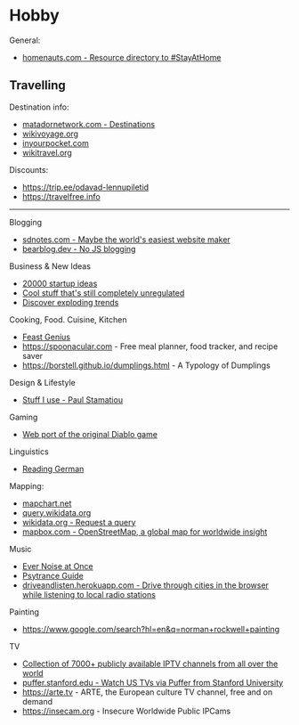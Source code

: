 # Hobby

General:
- [homenauts.com - Resource directory to #StayAtHome](https://www.homenauts.com/)


## Travelling

Destination info:
- [matadornetwork.com - Destinations](https://matadornetwork.com/destinations/europe/united-kingdom/northern-ireland/belfast/#local-favorites)
- [wikivoyage.org](https://en.wikivoyage.org/wiki/Belfast)
- [inyourpocket.com](https://www.inyourpocket.com)
- [wikitravel.org](https://wikitravel.org)

Discounts:
- <https://trip.ee/odavad-lennupiletid>
- <https://travelfree.info>


---


Blogging
- [sdnotes.com - Maybe the world's easiest website maker](https://sdnotes.com)
- [bearblog.dev - No JS blogging](https://bearblog.dev)


Business & New Ideas
- [20000 startup ideas](https://unawaz.github.io/stochastic-hill-climbing/tasks/)
- [Cool stuff that's still completely unregulated](https://news.ycombinator.com/item?id=21167689)
- [Discover exploding trends](https://trennd.co/)


Cooking, Food. Cuisine, Kitchen
- [Feast Genius](https://www.feastgenius.com/search)
- <https://spoonacular.com> - Free meal planner, food tracker, and recipe saver
- <https://borstell.github.io/dumplings.html> - A Typology of Dumplings


Design & Lifestyle
- [Stuff I use - Paul Stamatiou](https://paulstamatiou.com/stuff-i-use/)


Gaming
- [Web port of the original Diablo game](https://d07riv.github.io/diabloweb/)


Linguistics
- [Reading German](https://courses.dcs.wisc.edu/wp/readinggerman/)


Mapping:
- [mapchart.net](https://mapchart.net)
- [query.wikidata.org](https://query.wikidata.org/)
- [wikidata.org - Request a query](https://www.wikidata.org/wiki/Wikidata:Request_a_query)
- [mapbox.com - OpenStreetMap, a global map for worldwide insight](https://blog.mapbox.com/openstreetmap-a-global-map-for-worldwide-insight-4e041cbf1ec1)


Music
- [Ever Noise at Once](http://everynoise.com/)
- [Psytrance Guide](http://psytranceguide.com/)
- [driveandlisten.herokuapp.com - Drive through cities in the browser while listening to local radio stations](https://driveandlisten.herokuapp.com/)


Painting
- <https://www.google.com/search?hl=en&q=norman+rockwell+painting>


TV
- [Collection of 7000+ publicly available IPTV channels from all over the world](https://github.com/freearhey/iptv)
- [puffer.stanford.edu - Watch US TVs via Puffer from Stanford University](https://puffer.stanford.edu/player/)
- <https://arte.tv> - ARTE, the European culture TV channel, free and on demand
- <https://insecam.org> - Insecure Worldwide Public IPCams
